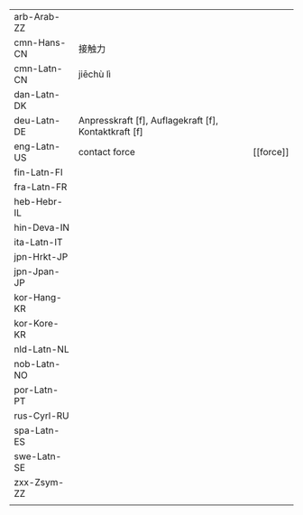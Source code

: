 | | | |
|-|-|-|
| arb-Arab-ZZ |  |  |
| cmn-Hans-CN | 接触力 |  |
| cmn-Latn-CN | jiēchù lì |  |
| dan-Latn-DK |  |  |
| deu-Latn-DE | Anpresskraft [f], Auflagekraft [f], Kontaktkraft [f] |  |
| eng-Latn-US | contact force | [[force]] |
| fin-Latn-FI |  |  |
| fra-Latn-FR |  |  |
| heb-Hebr-IL |  |  |
| hin-Deva-IN |  |  |
| ita-Latn-IT |  |  |
| jpn-Hrkt-JP |  |  |
| jpn-Jpan-JP |  |  |
| kor-Hang-KR |  |  |
| kor-Kore-KR |  |  |
| nld-Latn-NL |  |  |
| nob-Latn-NO |  |  |
| por-Latn-PT |  |  |
| rus-Cyrl-RU |  |  |
| spa-Latn-ES |  |  |
| swe-Latn-SE |  |  |
| zxx-Zsym-ZZ |  |  |
|  |  |  |
